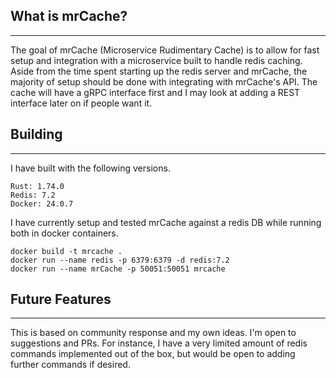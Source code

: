 ## What is mrCache?
_______________

The goal of mrCache (Microservice Rudimentary Cache) is to allow for fast setup and integration with a microservice built to handle redis caching. 
Aside from the time spent starting up the redis server and mrCache, the majority of setup should be done with integrating with mrCache's API.
The cache will have a gRPC interface first and I may look at adding a REST interface later on if people want it.

## Building
_______________

I have built with the following versions.

    Rust: 1.74.0
    Redis: 7.2
    Docker: 24.0.7

I have currently setup and tested mrCache against a redis DB while running both in docker containers.

    docker build -t mrcache .
    docker run --name redis -p 6379:6379 -d redis:7.2
    docker run --name mrCache -p 50051:50051 mrcache

## Future Features
_______________

This is based on community response and my own ideas. I'm open to suggestions and PRs.
For instance, I have a very limited amount of redis commands implemented out of the box, but would be open to adding further commands if desired.
